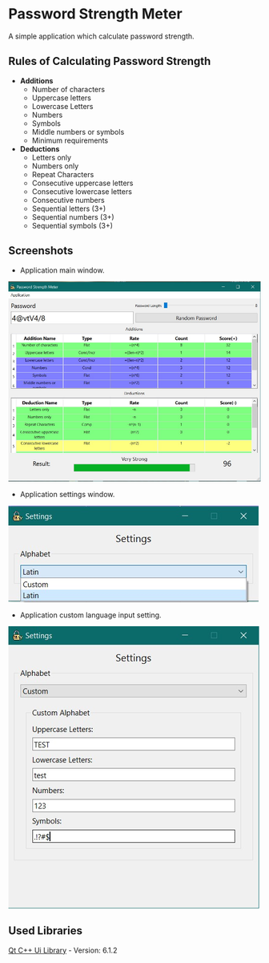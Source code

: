 # Password Strength Meter

A simple application which calculate password strength.

## Rules of Calculating Password Strength
- **Additions**
    - Number of characters
    - Uppercase letters
    - Lowercase Letters
    - Numbers
    - Symbols
    - Middle numbers or symbols
    - Minimum requirements
- **Deductions**
    - Letters only
    - Numbers only
    - Repeat Characters
    - Consecutive uppercase letters
    - Consecutive lowercase letters
    - Consecutive numbers
    - Sequential letters (3+)
    - Sequential numbers (3+)
    - Sequential symbols (3+)

## Screenshots

- Application main window.

![App Sample Picture](./Screenshots/1.jpg "Application main window")

- Application settings window.

![App Sample Picture](./Screenshots/2.jpg "Application settings window")

- Application custom language input setting.

![App Sample Picture](./Screenshots/3.jpg "Application custom alphabet input setting")


## Used Libraries

[Qt C++ Ui Library](https://www.qt.io) - Version: 6.1.2
